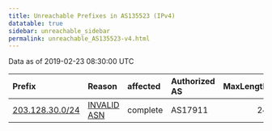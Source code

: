 ```yaml
---
title: Unreachable Prefixes in AS135523 (IPv4)
datatable: true
sidebar: unreachable_sidebar
permalink: unreachable_AS135523-v4.html
---
```


Data as of 2019-02-23 08:30:00 UTC


<div class="datatable-begin"></div>

| Prefix                                                   | Reason                                                                                                  | affected   | Authorized AS   |   MaxLength | Anchor                                       |   unreachable /24s |
|:---------------------------------------------------------|:--------------------------------------------------------------------------------------------------------|:-----------|:----------------|------------:|:---------------------------------------------|-------------------:|
| [203.128.30.0/24](https://stat.ripe.net/203.128.30.0/24) | [INVALID ASN](https://rpki-validator.ripe.net/announcement-preview?asn=AS135523&prefix=203.128.30.0/24) | complete   | AS17911         |          24 | [APNIC](unreachable_APNIC_RPKI_Root-v4.html) |                  1 |

<div class="datatable-end"></div>